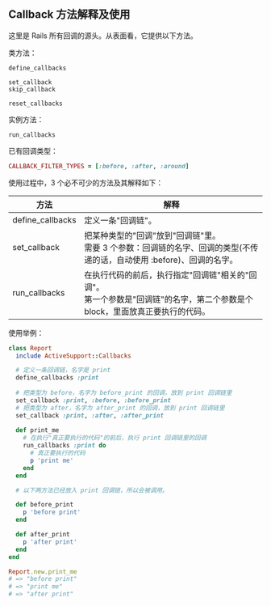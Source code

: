 ## Callback 方法解释及使用

这里是 Rails 所有回调的源头。从表面看，它提供以下方法。

类方法：

```
define_callbacks

set_callback
skip_callback

reset_callbacks
```

实例方法：

```
run_callbacks
```

已有回调类型：

```ruby
CALLBACK_FILTER_TYPES = [:before, :after, :around]
```

使用过程中，3 个必不可少的方法及其解释如下：

| 方法 | 解释 |
| -- | -- |
| define_callbacks | 定义一条"回调链"。 |
| set_callback | 把某种类型的"回调"放到"回调链"里。<br>需要 3 个参数：回调链的名字、回调的类型(不传递的话，自动使用 :before)、回调的名字。 |
| run_callbacks | 在执行代码的前后，执行指定"回调链"相关的"回调"。<br>第一个参数是"回调链"的名字，第二个参数是个 block，里面放真正要执行的代码。|

使用举例：

```ruby
class Report
  include ActiveSupport::Callbacks

  # 定义一条回调链，名字是 print
  define_callbacks :print
  
  # 把类型为 before，名字为 before_print 的回调，放到 print 回调链里
  set_callback :print, :before, :before_print
  # 把类型为 after，名字为 after_print 的回调，放到 print 回调链里
  set_callback :print, :after, :after_print
  
  def print_me
    # 在执行"真正要执行的代码"的前后，执行 print 回调链里的回调
    run_callbacks :print do
      # 真正要执行的代码
      p 'print me'
    end
  end

  # 以下两方法已经放入 print 回调链，所以会被调用。

  def before_print
    p 'before print'
  end

  def after_print
    p 'after print'
  end
end

Report.new.print_me
# => "before print"
# => "print me"
# => "after print"
```
